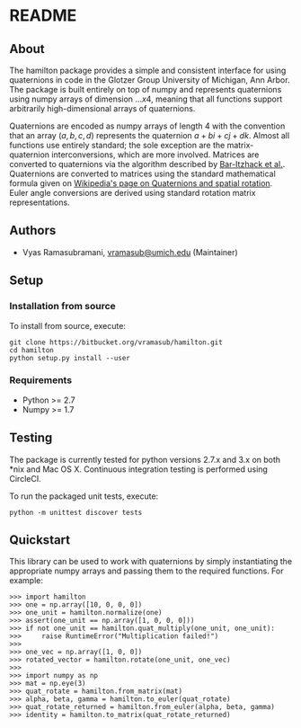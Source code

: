 # README

## About

The hamilton package provides a simple and consistent interface for using quaternions in code in the Glotzer Group University of Michigan, Ann Arbor.
The package is built entirely on top of numpy and represents quaternions using numpy arrays of dimension $...x4$, meaning that all functions support arbitrarily high-dimensional arrays of quaternions.

Quaternions are encoded as numpy arrays of length 4 with the convention that an array $(a, b, c, d)$ represents the quaternion $a + bi + cj + dk$.
Almost all functions use entirely standard; the sole exception are the matrix-quaternion interconversions, which are more involved.
Matrices are converted to quaternions via the algorithm described by [Bar-Itzhack et al.](https://doi.org/10.2514/2.4654).
Quaternions are converted to matrices using the standard mathematical formula given on [Wikipedia's page on Quaternions and spatial rotation](https://en.wikipedia.org/wiki/Quaternions_and_spatial_rotation#Quaternion-derived_rotation_matrix).
Euler angle conversions are derived using standard rotation matrix representations.

## Authors

* Vyas Ramasubramani, vramasub@umich.edu (Maintainer)

## Setup

### Installation from source

To install from source, execute:

	git clone https://bitbucket.org/vramasub/hamilton.git
	cd hamilton
	python setup.py install --user

### Requirements

* Python >= 2.7
* Numpy >= 1.7

## Testing

The package is currently tested for python versions 2.7.x and 3.x on both \*nix and Mac OS X.
Continuous integration testing is performed using CircleCI.

To run the packaged unit tests, execute:

    python -m unittest discover tests

## Quickstart
This library can be used to work with quaternions by simply instantiating the appropriate numpy arrays and passing them to the required functions.
For example:

    >>> import hamilton
    >>> one = np.array([10, 0, 0, 0])
    >>> one_unit = hamilton.normalize(one)
    >>> assert(one_unit == np.array([1, 0, 0, 0]))
    >>> if not one_unit == hamilton.quat_multiply(one_unit, one_unit):
    >>>     raise RuntimeError("Multiplication failed!")
    >>>
    >>> one_vec = np.array([1, 0, 0])
    >>> rotated_vector = hamilton.rotate(one_unit, one_vec)
    >>>
    >>> import numpy as np
    >>> mat = np.eye(3)
    >>> quat_rotate = hamilton.from_matrix(mat)
    >>> alpha, beta, gamma = hamilton.to_euler(quat_rotate)
    >>> quat_rotate_returned = hamilton.from_euler(alpha, beta, gamma)
    >>> identity = hamilton.to_matrix(quat_rotate_returned)
